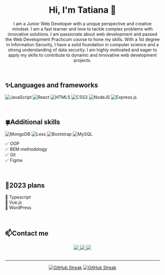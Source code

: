 <h1 align=center>Hi, I'm Tatiana 👋</h1>
<p align=center>I am a Junior Web Developer with a unique perspective and creative mindset. I am a fast learner and love to tackle complex problems with innovative solutions. I am passionate about web development and passed the Web Development Practicum course to hone my skills. With a 1st degree in Information Security, I have a solid foundation in computer science and a strong understanding of data security. I am highly motivated and eager to apply my skills to contribute to dynamic and innovative web development projects.</p>  

<br/>

## ✨Languages and frameworks

![JavaScript](https://img.shields.io/badge/javascript-%23323330.svg?style=for-the-badge&logo=javascript&logoColor=%23F7DF1E)
![React](https://img.shields.io/badge/react-%2320232a.svg?style=for-the-badge&logo=react&logoColor=%2361DAFB)
![HTML5](https://img.shields.io/badge/html5-%23E34F26.svg?style=for-the-badge&logo=html5&logoColor=white)
![CSS3](https://img.shields.io/badge/css3-%231572B6.svg?style=for-the-badge&logo=css3&logoColor=white)
![NodeJS](https://img.shields.io/badge/node.js-6DA55F?style=for-the-badge&logo=node.js&logoColor=white)
![Express.js](https://img.shields.io/badge/express.js-%23404d59.svg?style=for-the-badge&logo=express&logoColor=%2361DAFB)

<br/>

## 🍀Additional skills

![MongoDB](https://img.shields.io/badge/MongoDB-%234ea94b.svg?style=for-the-badge&logo=mongodb&logoColor=white)
![Less](https://img.shields.io/badge/less-2B4C80?style=for-the-badge&logo=less&logoColor=white)
![Bootstrap](https://img.shields.io/badge/bootstrap-%23563D7C.svg?style=for-the-badge&logo=bootstrap&logoColor=white)
![MySQL](https://img.shields.io/badge/mysql-%2300f.svg?style=for-the-badge&logo=mysql&logoColor=white)

✅ OOP  
✅ BEM methodology  
✅ Git  
✅ Figma

<br/>

## 🎄2023 plans

📌 Typescript  
📌 Vue.js  
📌 WordPress

<br/>

## 📫Contact me
<div align='center'>
  <a href='https://www.linkedin.com/in/tatiana-bialik/'>
    <img src='https://img.shields.io/badge/linkedin-%230077B5.svg?style=for-the-badge&logo=linkedin&logoColor=white'>
  </a>
  <a href='https://www.facebook.com/tiana.tana/'>
    <img src='https://img.shields.io/badge/Facebook-%231877F2.svg?style=for-the-badge&logo=Facebook&logoColor=white'>
  </a>
  <a href='mailto:bialik.tat@gmail.com'>
    <img src='https://img.shields.io/badge/Gmail-D14836?style=for-the-badge&logo=gmail&logoColor=white'>
  </a>
</div>

<br/>

___  

<div align='center'>
                  
  [![GitHub Streak](https://streak-stats.demolab.com?user=TatianaBialik&theme=black-ice)](https://git.io/streak-stats)
  [![GitHub Streak](https://streak-stats.demolab.com/?user=TatianaBialik&theme=dark)](https://git.io/streak-stats)
                  
</div>






<!--
**TatianaBialik/TatianaBialik** is a ✨ _special_ ✨ repository because its `README.md` (this file) appears on your GitHub profile.

Here are some ideas to get you started:

- 🔭 I’m currently working on ...
- 🌱 I’m currently learning ...
- 👯 I’m looking to collaborate on ...
- 🤔 I’m looking for help with ...
- 💬 Ask me about ...
- 📫 How to reach me: ...
- 😄 Pronouns: ...
- ⚡ Fun fact: ...
-->
